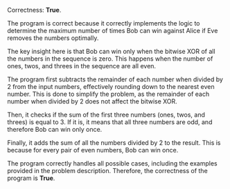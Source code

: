 Correctness: **True**.

The program is correct because it correctly implements the logic to determine the maximum number of times Bob can win against Alice if Eve removes the numbers optimally.

The key insight here is that Bob can win only when the bitwise XOR of all the numbers in the sequence is zero. This happens when the number of ones, twos, and threes in the sequence are all even.

The program first subtracts the remainder of each number when divided by 2 from the input numbers, effectively rounding down to the nearest even number. This is done to simplify the problem, as the remainder of each number when divided by 2 does not affect the bitwise XOR.

Then, it checks if the sum of the first three numbers (ones, twos, and threes) is equal to 3. If it is, it means that all three numbers are odd, and therefore Bob can win only once.

Finally, it adds the sum of all the numbers divided by 2 to the result. This is because for every pair of even numbers, Bob can win once.

The program correctly handles all possible cases, including the examples provided in the problem description. Therefore, the correctness of the program is **True**.